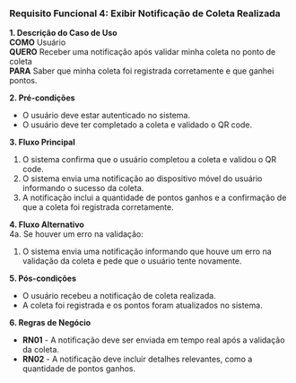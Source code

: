 ### Requisito Funcional 4: Exibir Notificação de Coleta Realizada  

**1. Descrição do Caso de Uso**  
**COMO** Usuário  
**QUERO** Receber uma notificação após validar minha coleta no ponto de coleta  
**PARA** Saber que minha coleta foi registrada corretamente e que ganhei pontos.

**2. Pré-condições**  
- O usuário deve estar autenticado no sistema.  
- O usuário deve ter completado a coleta e validado o QR code.

**3. Fluxo Principal**  
1. O sistema confirma que o usuário completou a coleta e validou o QR code.  
2. O sistema envia uma notificação ao dispositivo móvel do usuário informando o sucesso da coleta.  
3. A notificação inclui a quantidade de pontos ganhos e a confirmação de que a coleta foi registrada corretamente.

**4. Fluxo Alternativo**  
4a. Se houver um erro na validação:
   1. O sistema envia uma notificação informando que houve um erro na validação da coleta e pede que o usuário tente novamente.

**5. Pós-condições**  
- O usuário recebeu a notificação de coleta realizada.  
- A coleta foi registrada e os pontos foram atualizados no sistema.

**6. Regras de Negócio**  
- **RN01** - A notificação deve ser enviada em tempo real após a validação da coleta.
- **RN02** - A notificação deve incluir detalhes relevantes, como a quantidade de pontos ganhos.
